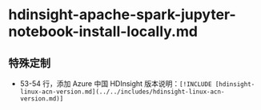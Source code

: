 # hdinsight-apache-spark-jupyter-notebook-install-locally.md

## 特殊定制

* 53-54 行，添加 Azure 中国 HDInsight 版本说明：`[!INCLUDE [hdinsight-linux-acn-version.md](../../includes/hdinsight-linux-acn-version.md)]`